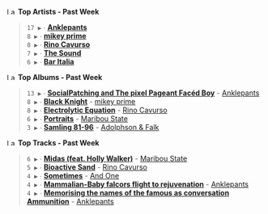 <!--START_LASTFM_ARTISTS:{"period": "7day", "rows": 5}-->
<a href="https://last.fm" target="_blank"><img src="https://user-images.githubusercontent.com/17434202/215290617-e793598d-d7c9-428f-9975-156db1ba89cc.svg" alt="Last.fm Logo" width="18" height="13"/></a> **Top Artists - Past Week**

> `17 ▶️` ∙ **[Anklepants](https://www.last.fm/music/Anklepants)**<br/>
> `8 ▶️` ∙ **[mikey prime](https://www.last.fm/music/mikey+prime)**<br/>
> `8 ▶️` ∙ **[Rino Cavurso](https://www.last.fm/music/Rino+Cavurso)**<br/>
> `7 ▶️` ∙ **[The Sound](https://www.last.fm/music/The+Sound)**<br/>
> `6 ▶️` ∙ **[Bar Italia](https://www.last.fm/music/Bar+Italia)**<br/>
<!--END_LASTFM_ARTISTS-->

<!--START_LASTFM_ALBUMS:{"period": "7day", "rows": 5}-->
<a href="https://last.fm" target="_blank"><img src="https://user-images.githubusercontent.com/17434202/215290617-e793598d-d7c9-428f-9975-156db1ba89cc.svg" alt="Last.fm Logo" width="18" height="13"/></a> **Top Albums - Past Week**

> `13 ▶️` ∙ **[Social​ Patching​ ​and The pixel Pageant Facéd Boy](https://www.last.fm/music/Anklepants/Social%E2%80%8B+Patching%E2%80%8B+%E2%80%8Band+The+pixel+Pageant+Fac%C3%A9d+Boy)** - [Anklepants](https://www.last.fm/music/Anklepants)<br/>
> `8 ▶️` ∙ **[Black Knight](https://www.last.fm/music/mikey+prime/Black+Knight)** - [mikey prime](https://www.last.fm/music/mikey+prime)<br/>
> `8 ▶️` ∙ **[Electrolytic Equation](https://www.last.fm/music/Rino+Cavurso/Electrolytic+Equation)** - [Rino Cavurso](https://www.last.fm/music/Rino+Cavurso)<br/>
> `6 ▶️` ∙ **[Portraits](https://www.last.fm/music/Maribou+State/Portraits)** - [Maribou State](https://www.last.fm/music/Maribou+State)<br/>
> `3 ▶️` ∙ **[Samling 81-96](https://www.last.fm/music/Adolphson+&+Falk/Samling+81-96)** - [Adolphson & Falk](https://www.last.fm/music/Adolphson+&+Falk)<br/>
<!--END_LASTFM_ALBUMS-->

<!--START_LASTFM_TRACKS:{"period": "7day", "rows": 5}-->
<a href="https://last.fm" target="_blank"><img src="https://user-images.githubusercontent.com/17434202/215290617-e793598d-d7c9-428f-9975-156db1ba89cc.svg" alt="Last.fm Logo" width="18" height="13"/></a> **Top Tracks - Past Week**

> `6 ▶️` ∙ **[Midas (feat. Holly Walker)](https://www.last.fm/music/Maribou+State/_/Midas+(feat.+Holly+Walker))** - [Maribou State](https://www.last.fm/music/Maribou+State)<br/>
> `5 ▶️` ∙ **[Bioactive Sand](https://www.last.fm/music/Rino+Cavurso/_/Bioactive+Sand)** - [Rino Cavurso](https://www.last.fm/music/Rino+Cavurso)<br/>
> `4 ▶️` ∙ **[Sometimes](https://www.last.fm/music/And+One/_/Sometimes)** - [And One](https://www.last.fm/music/And+One)<br/>
> `4 ▶️` ∙ **[Mammalian-Baby falcors flight to rejuvenation](https://www.last.fm/music/Anklepants/_/Mammalian-Baby+falcors+flight+to+rejuvenation)** - [Anklepants](https://www.last.fm/music/Anklepants)<br/>
> `4 ▶️` ∙ **[Memorising the names of the famous as conversation Ammunition](https://www.last.fm/music/Anklepants/_/Memorising+the+names+of+the+famous+as+conversation+Ammunition)** - [Anklepants](https://www.last.fm/music/Anklepants)<br/>
<!--END_LASTFM_TRACKS-->